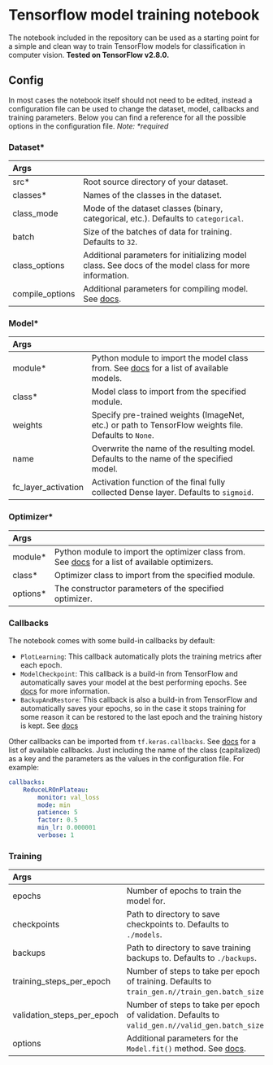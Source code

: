 # Tensorflow model training notebook
The notebook included in the repository can be used as a starting point for a simple and clean way to train TensorFlow models for classification in computer vision. **Tested on TensorFlow v2.8.0.**

## Config
In most cases the notebook itself should not need to be edited, instead a configuration file can be used to change the dataset, model, callbacks and training parameters. Below you can find a reference for all the possible options in the configuration file. *Note: \*required*

### Dataset*
| Args ||
:--                        | :-- 
src*                       | Root source directory of your dataset.
classes*                   | Names of the classes in the dataset.
class_mode                 | Mode of the dataset classes (binary, categorical, etc.). Defaults to `categorical`.
batch                      | Size of the batches of data for training. Defaults to `32`.
class_options              | Additional parameters for initializing model class. See docs of the model class for more information.
compile_options            | Additional parameters for compiling model. See [docs](https://www.tensorflow.org/api_docs/python/tf/keras/Model#compile).

### Model*
| Args ||
:--                        | :-- 
module*                    | Python module to import the model class from. See [docs](https://www.tensorflow.org/api_docs/python/tf/keras/applications) for a list of available models.
class*                     | Model class to import from the specified module.
weights                    | Specify pre-trained weights (ImageNet, etc.) or path to TensorFlow weights file. Defaults to `None`.
name                       | Overwrite the name of the resulting model. Defaults to the name of the specified model.
fc_layer_activation        | Activation function of the final fully collected Dense layer. Defaults to `sigmoid`.

### Optimizer*
| Args ||
:--                        | :-- 
module*                    | Python module to import the optimizer class from. See [docs](https://www.tensorflow.org/api_docs/python/tf/keras/optimizers) for a list of available optimizers.
class*                     | Optimizer class to import from the specified module.
options*                   | The constructor parameters of the specified optimizer.

### Callbacks
The notebook comes with some build-in callbacks by default:
- `PlotLearning`: This callback automatically plots the training metrics after each epoch.
- `ModelCheckpoint`: This callback is a build-in from TensorFlow and automatically saves your model at the best performing epochs. See [docs](https://www.tensorflow.org/api_docs/python/tf/keras/callbacks/ModelCheckpoint) for more information.
- `BackupAndRestore`: This callback is also a build-in from TensorFlow and automatically saves your epochs, so in the case it stops training for some reason it can be restored to the last epoch and the training history is kept. See [docs](https://www.tensorflow.org/api_docs/python/tf/keras/callbacks/BackupAndRestore)

Other callbacks can be imported from `tf.keras.callbacks`. See [docs](https://www.tensorflow.org/api_docs/python/tf/keras/callbacks) for a list of available callbacks. Just including the name of the class (capitalized) as a key and the parameters as the values in the configuration file. For example:
```YAML
callbacks:
    ReduceLROnPlateau:
        monitor: val_loss
        mode: min
        patience: 5
        factor: 0.5
        min_lr: 0.000001
        verbose: 1
```

### Training
| Args ||
:--                        | :-- 
epochs                     | Number of epochs to train the model for.
checkpoints                | Path to directory to save checkpoints to. Defaults to `./models`.
backups                    |Path to directory to save training backups to. Defaults to `./backups`.
training_steps_per_epoch   | Number of steps to take per epoch of training. Defaults to `train_gen.n//train_gen.batch_size`.
validation_steps_per_epoch | Number of steps to take per epoch of validation. Defaults to `valid_gen.n//valid_gen.batch_size`.
options                    | Additional parameters for the `Model.fit()` method. See [docs](https://www.tensorflow.org/api_docs/python/tf/keras/Model#fit).
